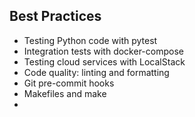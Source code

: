 ## Best Practices
- Testing Python code with pytest
-  Integration tests with docker-compose
-  Testing cloud services with LocalStack
-  Code quality: linting and formatting
-  Git pre-commit hooks
-  Makefiles and make
-
